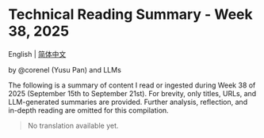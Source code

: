 # Technical Reading Summary - Week 38, 2025

English | [简体中文](README.zh-CN.md)

by @corenel (Yusu Pan) and LLMs

The following is a summary of content I read or ingested during Week 38 of 2025 (September 15th to September 21st). For brevity, only titles, URLs, and LLM-generated summaries are provided. Further analysis, reflection, and in-depth reading are omitted for this compilation.

> No translation available yet.
